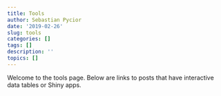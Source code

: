 ```yaml
---
title: Tools
author: Sebastian Pycior
date: '2019-02-26'
slug: tools
categories: []
tags: []
description: ''
topics: []
---
```

Welcome to the tools page. Below are links to posts that have interactive data tables or Shiny apps. 